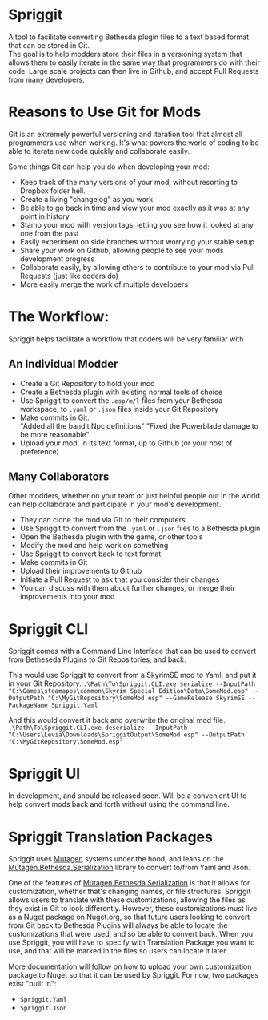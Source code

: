 # Spriggit
A tool to facilitate converting Bethesda plugin files to a text based format that can be stored in Git.  
The goal is to help modders store their files in a versioning system that allows them to easily iterate in the same way that programmers do with their code.   Large scale projects can then live in Github, and accept Pull Requests from many developers. 

# Reasons to Use Git for Mods
Git is an extremely powerful versioning and iteration tool that almost all programmers use when working.  It's what powers the world of coding to be able to iterate new code quickly and collaborate easily.  

Some things Git can help you do when developing your mod:
- Keep track of the many versions of your mod, without resorting to Dropbox folder hell.
- Create a living "changelog" as you work
- Be able to go back in time and view your mod exactly as it was at any point in history
- Stamp your mod with version tags, letting you see how it looked at any one from the past
- Easily experiment on side branches without worrying your stable setup
- Share your work on Github, allowing people to see your mods development progress
- Collaborate easily, by allowing others to contribute to your mod via Pull Requests (just like coders do)
- More easily merge the work of multiple developers 

# The Workflow:
Spriggit helps facilitate a workflow that coders will be very familiar with

## An Individual Modder
- Create a Git Repository to hold your mod
- Create a Bethesda plugin with existing normal tools of choice
- Use Spriggit to convert the `.esp/m/l` files from your Bethesda workspace, to `.yaml` or `.json` files inside your Git Repository
- Make commits in Git.  
  "Added all the bandit Npc definitions"
  "Fixed the Powerblade damage to be more reasonable"
- Upload your mod, in its text format, up to Github (or your host of preference)

## Many Collaborators
Other modders, whether on your team or just helpful people out in the world can help collaborate and participate in your mod's development.
- They can clone the mod via Git to their computers
- Use Spriggit to convert from the `.yaml` or `.json` files to a Bethesda plugin
- Open the Bethesda plugin with the game, or other tools
- Modify the mod and help work on something
- Use Spriggit to convert back to text format
- Make commits in Git
- Upload their improvements to Github
- Initiate a Pull Request to ask that you consider their changes
- You can discuss with them about further changes, or merge their improvements into your mod

# Spriggit CLI
Spriggit comes with a Command Line Interface that can be used to convert from Betheseda Plugins to Git Repositories, and back.

This would use Spriggit to convert from a SkyrimSE mod to Yaml, and put it in your Git Repository.
`.\Path\To\Spriggit.CLI.exe serialize --InputPath "C:\Games\steamapps\common\Skyrim Special Edition\Data\SomeMod.esp" --OutputPath "C:\MyGitRepository\SomeMod.esp" --GameRelease SkyrimSE --PackageName Spriggit.Yaml`

And this would convert it back and overwrite the original mod file.
`.\Path\To\Spriggit.CLI.exe deserialize --InputPath "C:\Users\Levia\Downloads\SpriggitOutput\SomeMod.esp" --OutputPath "C:\MyGitRepository\SomeMod.esp"`

# Spriggit UI
In development, and should be released soon.   Will be a convenient UI to help convert mods back and forth without using the command line.

# Spriggit Translation Packages
Spriggit uses [Mutagen](https://github.com/Mutagen-Modding/Mutagen) systems under the hood, and leans on the [Mutagen.Bethesda.Serialization](https://github.com/Mutagen-Modding/Mutagen.Bethesda.Serialization) library to convert to/from Yaml and Json.

One of the features of [Mutagen.Bethesda.Serialization](https://github.com/Mutagen-Modding/Mutagen.Bethesda.Serialization) is that it allows for customization, whether that's changing names, or file structures.  Spriggit allows users to translate with these customizations,
allowing the files as they exist in Git to look differently.   However, these customizations must live as a Nuget package on Nuget.org, so that future users looking to convert from Git back to Bethesda Plugins will always be able to locate the customizations that were used, 
and so be able to convert back.  When you use Spriggit, you will have to specify with Translation Package you want to use, and that will be marked in the files so users can locate it later.

More documentation will follow on how to upload your own customization package to Nuget so that it can be used by Spriggit.    For now, two packages exist "built in":
- `Spriggit.Yaml`
- `Spriggit.Json`

